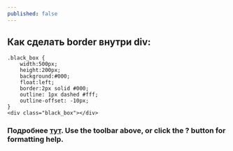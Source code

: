 ```yaml
---
published: false
---
```

## Как сделать border внутри div:

```
.black_box {
    width:500px;
    height:200px;
    background:#000;
    float:left;
    border:2px solid #000;
    outline: 1px dashed #fff;
    outline-offset: -10px;
}
<div class="black_box"></div>
```

### Подробнее [тут](http://daringfireball.net/projects/markdown/). Use the toolbar above, or click the **?** button for formatting help.
